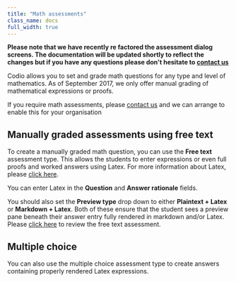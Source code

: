 ```yaml
---
title: "Math assessments"
class_name: docs
full_width: true
---
```


**Please note that we have recently re factored the assessment dialog screens. The documentation will be updated shortly to reflect the changes but if you have any questions please don't hesitate to [contact us](/docs/dashboard/support/)**

Codio allows you to set and grade math questions for any type and level of mathematics. As of September 2017, we only offer manual grading of mathematical expressions or proofs. 

If you require math assessments, please [contact us](mailto:help@codio.com) and we can arrange to enable this for your organisation

## Manually graded assessments using free text
To create a manually graded math question, you can use the **Free text** assessment type. This allows the students to enter expressions or even full proofs and worked answers using Latex. For more information about Latex, please [click here](/docs/content/authoring/page-edit/latex/).

You can enter Latex in the **Question** and **Answer rationale** fields.

You should also set the **Preview type** drop down to either **Plaintext + Latex** or **Markdown + Latex**. Both of these ensure that the student sees a preview pane beneath their answer entry fully rendered in markdown and/or Latex. Please [click here](/docs/content/authoring/assessments/assessments-free/) to review the free text assessment.

## Multiple choice
You can also use the multiple choice assessment type to create answers containing properly rendered Latex expressions. 


